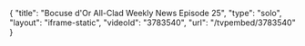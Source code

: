 {
    "title": "Bocuse d'Or All-Clad Weekly News Episode 25",
    "type": "solo",
    "layout": "iframe-static",
    "videoId": "3783540",
    "url": "\/tvpembed\/3783540"
}